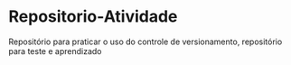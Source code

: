 # Repositorio-Atividade
Repositório para praticar o uso do controle de versionamento, repositório para teste e aprendizado
